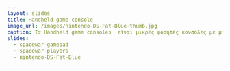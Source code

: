 ```yaml
---
layout: slides
title: Handheld game console
image_url: /images/nintendo-DS-Fat-Blue-thumb.jpg
caption: Τα Handheld game consoles  είναι μικρές φορητές κονσόλες με μία όθονη ,με κουμπιά ή πιο σύγχρονα και οθόνη αφής όπως και ηχεία. Η πρώτη κινούμενη παιχνιδομηχανή βγήκε το 1976 από την Mattel.
slides:
  - spacewar-gamepad
  - spacewar-players
  - nintendo-DS-Fat-Blue
---
```


